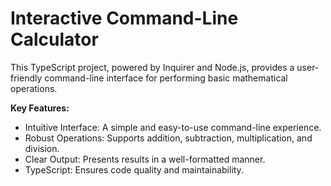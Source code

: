 # Interactive Command-Line Calculator

This TypeScript project, powered by Inquirer and Node.js, provides a user-friendly command-line interface for performing basic mathematical operations.

**Key Features:**

- Intuitive Interface: A simple and easy-to-use command-line experience.
- Robust Operations: Supports addition, subtraction, multiplication, and division.
- Clear Output: Presents results in a well-formatted manner.
- TypeScript: Ensures code quality and maintainability.

